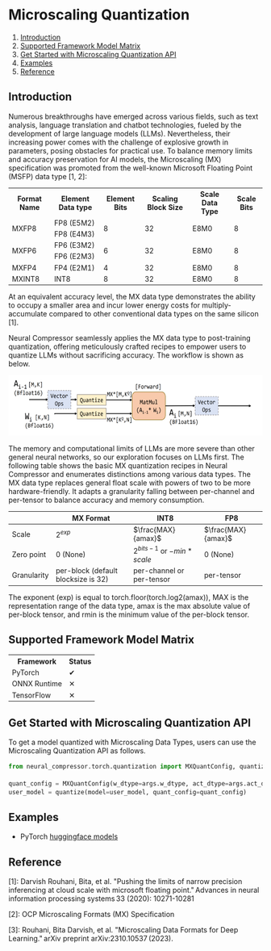 Microscaling Quantization
===============

1. [Introduction](#introduction)
2. [Supported Framework Model Matrix](#supported-framework-model-matrix)
3. [Get Started with Microscaling Quantization API](#get-start-with-microscaling-quantization-api)
4. [Examples](#examples)
5. [Reference](#reference)

## Introduction

Numerous breakthroughs have emerged across various fields, such as text analysis, language translation and chatbot technologies, fueled by the development of large language models (LLMs). Nevertheless, their increasing power comes with the challenge of explosive growth in parameters, posing obstacles for practical use. To balance memory limits and accuracy preservation for AI models, the Microscaling (MX) specification was promoted from the well-known Microsoft Floating Point (MSFP) data type [1, 2]:

<table>
  <tr>
    <th>Format Name</th>
    <th>Element Data type</th>
    <th>Element Bits</th>
    <th>Scaling Block Size</th>
    <th>Scale Data Type</th> 
    <th>Scale Bits</th>
  </tr>
  <tr>
    <td rowspan="2">MXFP8</td>
    <td>FP8 (E5M2)</td>
    <td rowspan="2">8</td>
    <td rowspan="2">32</td>
    <td rowspan="2">E8M0</td>
    <td rowspan="2">8</td>
  </tr>
  <tr>
    <td>FP8 (E4M3)</td>
  </tr>
  <tr>
    <td rowspan="2">MXFP6</td>
    <td>FP6 (E3M2)</td>
    <td rowspan="2">6</td>
    <td rowspan="2">32</td>
    <td rowspan="2">E8M0</td>
    <td rowspan="2">8</td>
  </tr>
  <tr>
    <td>FP6 (E2M3)</td>
  </tr>
  <tr>
    <td>MXFP4</td>
    <td>FP4 (E2M1)</td>
    <td>4</td>
    <td>32</td>
    <td>E8M0</td> 
    <td>8</td>
  </tr>
  <tr>
    <td>MXINT8</td>
    <td>INT8</td>
    <td>8</td>
    <td>32</td>
    <td>E8M0</td> 
    <td>8</td>
  </tr>
</table>


At an equivalent accuracy level, the MX data type demonstrates the ability to occupy a smaller area and incur lower energy costs for multiply-accumulate compared to other conventional data types on the same silicon [1].

Neural Compressor seamlessly applies the MX data type to post-training quantization, offering meticulously crafted recipes to empower users to quantize LLMs without sacrificing accuracy. The workflow is shown as below.

<a target="_blank" href="./imgs/mx_workflow.png" text-align:left>
    <left> 
        <img src="./imgs/mx_workflow.png" alt="Workflow of MX Quant (source [3])" height=120> 
    </left>
</a>

The memory and computational limits of LLMs are more severe than other general neural networks, so our exploration focuses on LLMs first. The following table shows the basic MX quantization recipes in Neural Compressor and enumerates distinctions among various data types. The MX data type replaces general float scale with powers of two to be more hardware-friendly. It adapts a granularity falling between per-channel and per-tensor to balance accuracy and memory consumption.

|            | MX Format |  INT8  |  FP8  |
|------------|--------------|------------|------------|
|  Scale  |   $2^{exp}$   |  $\frac{MAX}{amax}$  |  $\frac{MAX}{amax}$  |
|  Zero point  |   0 (None)   | $2^{bits - 1}$ or $-min * scale$ |   0 (None)   |
|  Granularity  |  per-block (default blocksize is 32)   |  per-channel or per-tensor  | per-tensor  |

The exponent (exp) is equal to torch.floor(torch.log2(amax)), MAX is the representation range of the data type, amax is the max absolute value of per-block tensor, and rmin is the minimum value of the per-block tensor.


## Supported Framework Model Matrix


<table>
  <tr>
    <th>Framework</th>
    <th>Status</th>
  </tr>
  <tr>
    <td>PyTorch</td>
    <td>&#10004;</td>
  </tr>
  <tr>
    <td>ONNX Runtime</td>
    <td>&#10005;</td>
  </tr>
  <tr>
    <td>TensorFlow</td>
    <td>&#10005;</td>
  </tr>
</table>


## Get Started with Microscaling Quantization API

To get a model quantized with Microscaling Data Types, users can use the Microscaling Quantization API as follows.

```python
from neural_compressor.torch.quantization import MXQuantConfig, quantize

quant_config = MXQuantConfig(w_dtype=args.w_dtype, act_dtype=args.act_dtype, weight_only=args.woq)
user_model = quantize(model=user_model, quant_config=quant_config)
```
  
## Examples

- PyTorch [huggingface models](/examples/pytorch/nlp/huggingface_models/language-modeling/quantization/mx)


## Reference

[1]: Darvish Rouhani, Bita, et al. "Pushing the limits of narrow precision inferencing at cloud scale with microsoft floating point." Advances in neural information processing systems 33 (2020): 10271-10281 

[2]: OCP Microscaling Formats (MX) Specification

[3]: Rouhani, Bita Darvish, et al. "Microscaling Data Formats for Deep Learning." arXiv preprint arXiv:2310.10537 (2023). 
